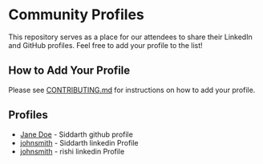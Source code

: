 # Community Profiles

This repository serves as a place for our attendees to share their LinkedIn and GitHub profiles. Feel free to add your profile to the list!

## How to Add Your Profile

Please see [CONTRIBUTING.md](CONTRIBUTING.md) for instructions on how to add your profile.

## Profiles

- [Jane Doe](https://www.linkedin.com/in/janedoe) - Siddarth github profile
- [johnsmith](https://github.com/johnsmith) - Siddarth linkedin Profile
- [johnsmith](https://github.com/johnsmith) - rishi linkedin Profile

